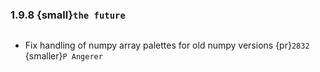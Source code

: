 ### 1.9.8 {small}`the future`

```{rubric} Bug fixes
```
- Fix handling of numpy array palettes for old numpy versions {pr}`2832` {smaller}`P Angerer`
